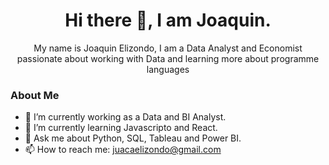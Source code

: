 
<div>
    <h1 align="center">Hi there 👋, I am Joaquin.</h1>
    <p align="center">My name is Joaquin Elizondo, I am a Data Analyst and Economist passionate about working with Data and learning more about programme languages</p>




### About Me


- 🔭 I’m currently working as a Data and BI Analyst.
- 🌱 I’m currently learning Javascripto and React.
- 💬 Ask me about Python, SQL, Tableau and Power BI.
- 📫 How to reach me: juacaelizondo@gmail.com

